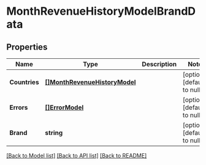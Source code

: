 # MonthRevenueHistoryModelBrandData

## Properties
Name | Type | Description | Notes
------------ | ------------- | ------------- | -------------
**Countries** | [**[]MonthRevenueHistoryModel**](MonthRevenueHistoryModel.md) |  | [optional] [default to null]
**Errors** | [**[]ErrorModel**](ErrorModel.md) |  | [optional] [default to null]
**Brand** | **string** |  | [optional] [default to null]

[[Back to Model list]](../README.md#documentation-for-models) [[Back to API list]](../README.md#documentation-for-api-endpoints) [[Back to README]](../README.md)

